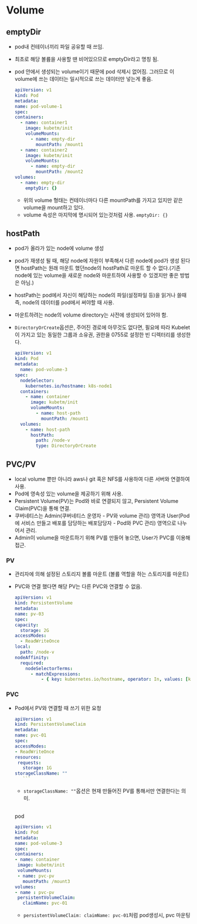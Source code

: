 # Volume

## emptyDir

- pod내 컨테이너끼리 파일 공유할 때 쓰임.
- 최초로 해당 볼륨을 사용할 땐 비어있으므로 emptyDir라고 명칭 됨.
- pod 안에서 생성되는 volume이기 때문에 pod 삭제시 없어짐. 그러므로 이 volume에 쓰는 데이터는 일시적으로 쓰는 데이터만 넣는게 좋음.

  ```yaml
  apiVersion: v1
  kind: Pod
  metadata:
  name: pod-volume-1
  spec:
  containers:
    - name: container1
      image: kubetm/init
      volumeMounts:
        - name: empty-dir
          mountPath: /mount1
    - name: container2
      image: kubetm/init
      volumeMounts:
        - name: empty-dir
          mountPath: /mount2
  volumes:
    - name: empty-dir
      emptyDir: {}
  ```

  - 위의 volume 형태는 컨테이너마다 다른 mountPath를 가지고 있지만 같은 volume을 mount하고 있다.
  - volume 속성은 마지막에 명시되어 있는것처럼 사용. `emptyDir: {}`

## hostPath

- pod가 올라가 있는 node에 volume 생성
- pod가 재생성 될 때, 해당 node에 자원이 부족해서 다른 node에 pod가 생성 된다면 hostPath는 원래 마운트 했던node의 hostPath로 마운트 할 수 없다.(기존 node에 있는 volume을 새로운 node와 마운트하여 사용할 수 있겠지만 좋은 방법은 아님.)
- hostPath는 pod에서 자신이 해당하는 node의 파일(설정파일 등)을 읽거나 쓸때 즉, node의 데이터를 pod에서 써야할 때 사용.
- 마운트하려는 node의 volume directory는 사전에 생성되어 있어야 함.
- `DirectoryOrCreate`옵션은, 주어진 경로에 아무것도 없다면, 필요에 따라 Kubelet이 가지고 있는 동일한 그룹과 소유권, 권한을 0755로 설정한 빈 디렉터리를 생성한다.

  ```yaml
  apiVersion: v1
  kind: Pod
  metadata:
    name: pod-volume-3
  spec:
    nodeSelector:
      kubernetes.io/hostname: k8s-node1
    containers:
      - name: container
        image: kubetm/init
        volumeMounts:
          - name: host-path
            mountPath: /mount1
    volumes:
      - name: host-path
        hostPath:
          path: /node-v
          type: DirectoryOrCreate
  ```

## PVC/PV

- local volume 뿐만 아니라 aws나 git 혹은 NFS를 사용하여 다른 서버와 연결하여 사용.
- Pod에 영속성 있는 volume을 제공하기 위해 사용.
- Persistent Volume(PV)는 Pod와 바로 연결되지 않고, Persistent Volume Claim(PVC)을 통해 연결.
- 쿠버네티스는 Admin(쿠버네티스 운영자 - PV와 volume 관리) 영역과 User(Pod에 서비스 만들고 배포를 담당하는 배포담당자 - Pod와 PVC 관리) 영역으로 나누어서 관리.
- Admin이 volume을 마운트하기 위해 PV를 만들어 놓으면, User가 PVC를 이용해 접근.

### PV

- 관리자에 의해 설정된 스토리지 볼륨 마운트 (볼륨 역할을 하는 스토리지를 마운트)
- PVC와 연결 했다면 해당 PV는 다른 PVC와 연결할 수 없음.

  ```yaml
  apiVersion: v1
  kind: PersistentVolume
  metadata:
  name: pv-03
  spec:
  capacity:
    storage: 2G
  accessModes:
    - ReadWriteOnce
  local:
    path: /node-v
  nodeAffinity:
    required:
      nodeSelectorTerms:
        - matchExpressions:
            - { key: kubernetes.io/hostname, operator: In, values: [k8s-node1] }
  ```

### PVC

- Pod에서 PV와 연결할 때 쓰기 위한 요청

  ````yaml
  apiVersion: v1
  kind: PersistentVolumeClaim
  metadata:
  name: pvc-01
  spec:
  accessModes:
  - ReadWriteOnce
  resources:
   requests:
     storage: 1G
  storageClassName: ""
  	 ```
  ````

  - `storageClassName: ""`옵션은 현재 만들어진 PV를 통해서만 연결한다는 의미.

  </br>

  pod

  ```yaml
  apiVersion: v1
  kind: Pod
  metadata:
  name: pod-volume-3
  spec:
  containers:
  - name: container
   image: kubetm/init
   volumeMounts:
   - name: pvc-pv
     mountPath: /mount3
  volumes:
  - name : pvc-pv
   persistentVolumeClaim:
     claimName: pvc-01
  ```

  - `persistentVolumeClaim: claimName: pvc-01`처럼 pod생성시, pvc 마운팅
